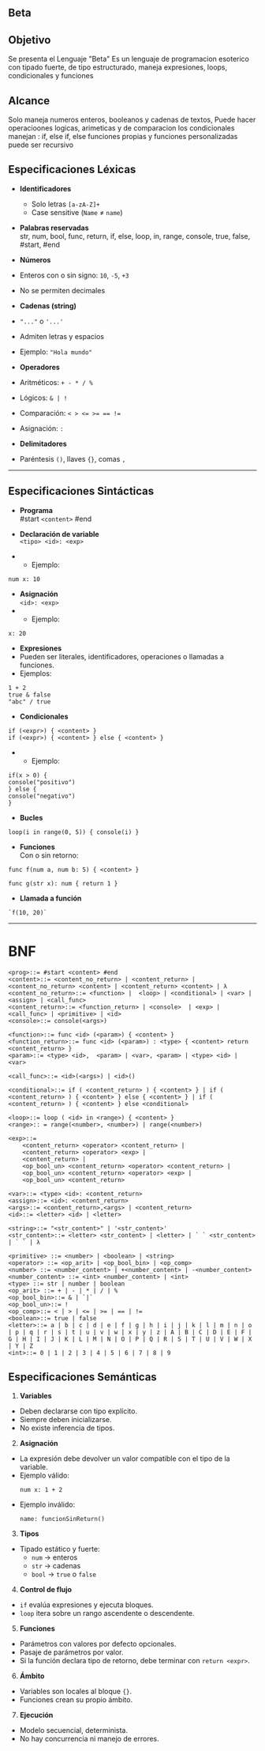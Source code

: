 ## Beta

## Objetivo
Se presenta el Lenguaje "Beta"
Es un lenguaje de programacion esoterico con tipado fuerte, de tipo estructurado,
maneja expresiones, loops, condicionales y funciones

## Alcance
Solo maneja numeros enteros, booleanos y cadenas de textos, 
Puede hacer operacioones logicas, arimeticas y de comparacion
los condicionales manejan : if, else if, else
funciones propias y funciones personalizadas
puede ser recursivo


## Especificaciones Léxicas

- **Identificadores**  
  - Solo letras `[a-zA-Z]+`  
  - Case sensitive (`Name` ≠ `name`)  

- **Palabras reservadas**  
str, num, bool, func, return, if, else, loop, in, range, console,
true, false, #start, #end

- **Números**  
- Enteros con o sin signo: `10`, `-5`, `+3`  
- No se permiten decimales  

- **Cadenas (string)**  
- `"..."` o `'...'`  
- Admiten letras y espacios  
- Ejemplo: `"Hola mundo"`  

- **Operadores**  
- Aritméticos: `+ - * / %`  
- Lógicos: `& | !`  
- Comparación: `< > <= >= == !=`  
- Asignación: `:`  

- **Delimitadores**  
- Paréntesis `()`, llaves `{}`, comas `,`  

---

## Especificaciones Sintácticas

- **Programa**  
#start
`<content>`
#end

- **Declaración de variable**  
`<tipo> <id>: <exp>`

- - Ejemplo:
```
num x: 10
```

- **Asignación**  
`<id>: <exp>`
- - Ejemplo:
```
x: 20
```

- **Expresiones**  
- Pueden ser literales, identificadores, operaciones o llamadas a funciones.  
- Ejemplos:
```
1 + 2 
true & false
"abc" / true
```
- **Condicionales**  
```
if (<expr>) { <content> }
if (<expr>) { <content> } else { <content> }
```

- - Ejemplo:
```
if(x > 0) {
console("positivo")
} else {
console("negativo")
}
```

- **Bucles**  
```
loop(i in range(0, 5)) { console(i) }
```


- **Funciones**  
Con o sin retorno:
```
func f(num a, num b: 5) { <content> }

func g(str x): num { return 1 }
```
- **Llamada a función**  
```
`f(10, 20)`
```
---

# BNF

```bnf
<prog>::= #start <content> #end
<content>::= <content_no_return> | <content_return> | <content_no_return> <content> | <content_return> <content> | λ
<content_no_return>::= <function> |  <loop> | <conditional> | <var> | <assign> | <call_func>
<content_return>::= <function_return> | <console>  | <exp> | <call_func> | <primitive> | <id>
<console>::= console(<args>)
 
<function>::= func <id> (<param>) { <content> }
<function_return>::= func <id> (<param>) : <type> { <content> return <content_return> }
<param>::= <type> <id>,  <param> | <var>, <param> | <type> <id> | <var>

<call_func>::= <id>(<args>) | <id>()

<conditional>::= if ( <content_return> ) { <content> } | if ( <content_return> ) { <content> } else { <content> } | if ( <content_return> ) { <content> } else <conditional>

<loop>::= loop ( <id> in <range>) { <content> }
<range>:: = range(<number>, <number>) | range(<number>)

<exp>::= 
    <content_return> <operator> <content_return> | 
    <content_return> <operator> <exp> | 
    <content_return> | 
    <op_bool_un> <content_return> <operator> <content_return> | 
    <op_bool_un> <content_return> <operator> <exp> | 
    <op_bool_un> <content_return>

<var>::= <type> <id>: <content_return>
<assign>::= <id>: <content_return>
<args>::= <content_return>,<args> | <content_return>
<id>::= <letter> <id> | <letter>

<string>::= "<str_content>" | '<str_content>'
<str_content>::= <letter> <str_content> | <letter> | ` ` <str_content> | ` ` | λ 

<primitive> ::= <number> | <boolean> | <string>
<operator> ::= <op_arit> | <op_bool_bin> | <op_comp>
<number> ::= <number_content> | +<number_content> | -<number_content>
<number_content> ::= <int> <number_content> | <int>
<type> ::= str | number | boolean
<op_arit> ::= + | - | * | / | %
<op_bool_bin>::= & | `|`
<op_bool_un>::= !
<op_comp>::= < | > | <= | >= | == | !=
<boolean>::= true | false
<letter>::= a | b | c | d | e | f | g | h | i | j | k | l | m | n | o | p | q | r | s | t | u | v | w | x | y | z | A | B | C | D | E | F | G | H | I | J | K | L | M | N | O | P | Q | R | S | T | U | V | W | X | Y | Z 
<int>::= 0 | 1 | 2 | 3 | 4 | 5 | 6 | 7 | 8 | 9
```


## Especificaciones Semánticas

1. **Variables**
 - Deben declararse con tipo explícito.  
 - Siempre deben inicializarse.  
 - No existe inferencia de tipos.  

2. **Asignación**
 - La expresión debe devolver un valor compatible con el tipo de la variable.  
 - Ejemplo válido:  
   ``` 
   num x: 1 + 2
   ```  
 - Ejemplo inválido:  
   ``` 
   name: funcionSinReturn()
   ```

3. **Tipos**
 - Tipado estático y fuerte:  
   - `num` → enteros  
   - `str` → cadenas  
   - `bool` → `true` o `false`   

4. **Control de flujo**
 - `if` evalúa expresiones y ejecuta bloques.  
 - `loop` itera sobre un rango ascendente o descendente.  

5. **Funciones**
 - Parámetros con valores por defecto opcionales.  
 - Pasaje de parámetros por valor.  
 - Si la función declara tipo de retorno, debe terminar con `return <expr>`.  

6. **Ámbito**
 - Variables son locales al bloque `{}`.  
 - Funciones crean su propio ámbito.  

7. **Ejecución**
 - Modelo secuencial, determinista.  
 - No hay concurrencia ni manejo de errores.  

